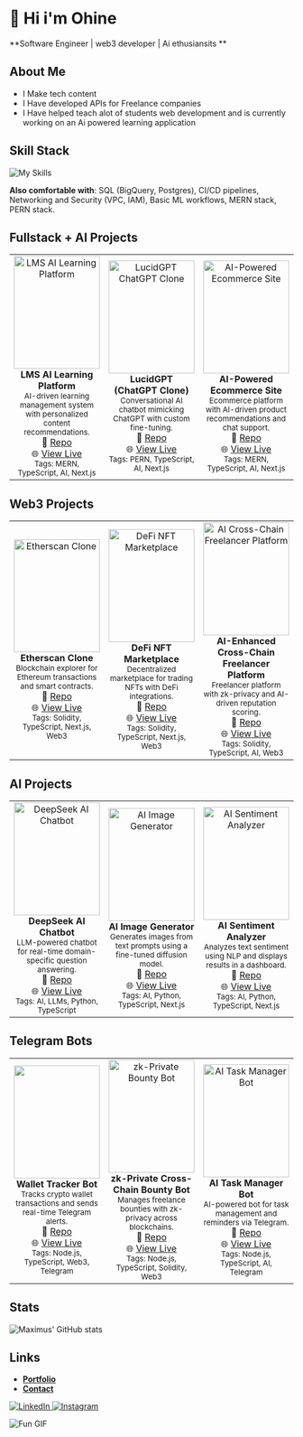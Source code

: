 # 🐐 Hi i'm Ohine
**Software Engineer | web3 developer | Ai ethusiansits **

## About Me
- I Make tech content
- I Have developed APIs for Freelance companies
- I Have helped teach alot of students web development and is currently working on an Ai powered learning application

## Skill Stack
<!-- Skill icons provided by skill-icons: https://github.com/tandpfun/skill-icons?tab=readme-ov-file#icons-list -->
![My Skills](https://skillicons.dev/icons?i=aws,docker,git,github,terraform,python,typescript,nodejs,figma,mongodb,express,react,postgres,nextjs,solidity&theme=light)

**Also comfortable with**: SQL (BigQuery, Postgres), CI/CD pipelines, Networking and Security (VPC, IAM), Basic ML workflows, MERN stack, PERN stack.

## Fullstack + AI Projects
<table>
  <tr>
    <td align="center" width="33%">
      <a href="https://github.com/maximus-soares/Projects/blob/main/Fullstack-AI/LMS-AI-Learning-Platform.md">
        <img src="https://learn.nextwork.org/happy_maroon_jolly_red_currant/uploads/lms-ai-platform.png" alt="LMS AI Learning Platform" style="width:100%; height:200px; object-fit:cover;"/>
      </a>
      <br/>
      <b>LMS AI Learning Platform</b><br/>
      <sub>AI-driven learning management system with personalized content recommendations.</sub><br/>
      🔗 <a href="https://github.com/maximus-soares/Projects/blob/main/Fullstack-AI/LMS-AI-Learning-Platform.md">Repo</a><br/>
      🌐 <a href="https://lms-ai-demo.nextwork.org">View Live</a><br/>
      <sub>Tags: MERN, TypeScript, AI, Next.js</sub>
    </td>
    <td align="center" width="33%">
      <a href="https://github.com/maximus-soares/Projects/blob/main/Fullstack-AI/LucidGPT.md">
        <img src="https://learn.nextwork.org/happy_maroon_jolly_red_currant/uploads/lucidgpt.png" alt="LucidGPT ChatGPT Clone" style="width:100%; height:200px; object-fit:cover;"/>
      </a>
      <br/>
      <b>LucidGPT (ChatGPT Clone)</b><br/>
      <sub>Conversational AI chatbot mimicking ChatGPT with custom fine-tuning.</sub><br/>
      🔗 <a href="https://github.com/maximus-soares/Projects/blob/main/Fullstack-AI/LucidGPT.md">Repo</a><br/>
      🌐 <a href="https://lucidgpt.nextwork.org">View Live</a><br/>
      <sub>Tags: PERN, TypeScript, AI, Next.js</sub>
    </td>
    <td align="center" width="33%">
      <a href="https://github.com/maximus-soares/Projects/blob/main/Fullstack-AI/AI-Ecommerce-Site.md">
        <img src="https://learn.nextwork.org/happy_maroon_jolly_red_currant/uploads/ai-ecommerce.png" alt="AI-Powered Ecommerce Site" style="width:100%; height:200px; object-fit:cover;"/>
      </a>
      <br/>
      <b>AI-Powered Ecommerce Site</b><br/>
      <sub>Ecommerce platform with AI-driven product recommendations and chat support.</sub><br/>
      🔗 <a href="https://github.com/maximus-soares/Projects/blob/main/Fullstack-AI/AI-Ecommerce-Site.md">Repo</a><br/>
      🌐 <a href="https://ai-ecommerce.nextwork.org">View Live</a><br/>
      <sub>Tags: MERN, TypeScript, AI, Next.js</sub>
    </td>
  </tr>
</table>

## Web3 Projects
<table>
  <tr>
    <td align="center" width="33%">
      <a href="https://github.com/maximus-soares/Projects/blob/main/Web3/Etherscan.md">
        <img src="https://learn.nextwork.org/happy_maroon_jolly_red_currant/uploads/etherscan.png" alt="Etherscan Clone" style="width:100%; height:200px; object-fit:cover;"/>
      </a>
      <br/>
      <b>Etherscan Clone</b><br/>
      <sub>Blockchain explorer for Ethereum transactions and smart contracts.</sub><br/>
      🔗 <a href="https://github.com/maximus-soares/Projects/blob/main/Web3/Etherscan.md">Repo</a><br/>
      🌐 <a href="https://etherscan-clone.nextwork.org">View Live</a><br/>
      <sub>Tags: Solidity, TypeScript, Next.js, Web3</sub>
    </td>
    <td align="center" width="33%">
      <a href="https://github.com/maximus-soares/Projects/blob/main/Web3/Defi-NFT-Marketplace.md">
        <img src="https://learn.nextwork.org/happy_maroon_jolly_red_currant/uploads/defi-nft.png" alt="DeFi NFT Marketplace" style="width:100%; height:200px; object-fit:cover;"/>
      </a>
      <br/>
      <b>DeFi NFT Marketplace</b><br/>
      <sub>Decentralized marketplace for trading NFTs with DeFi integrations.</sub><br/>
      🔗 <a href="https://github.com/maximus-soares/Projects/blob/main/Web3/Defi-NFT-Marketplace.md">Repo</a><br/>
      🌐 <a href="https://defi-nft.nextwork.org">View Live</a><br/>
      <sub>Tags: Solidity, TypeScript, Next.js, Web3</sub>
    </td>
    <td align="center" width="33%">
      <a href="https://github.com/maximus-soares/Projects/blob/main/Web3/AI-Cross-Chain-Freelancer.md">
        <img src="https://learn.nextwork.org/happy_maroon_jolly_red_currant/uploads/ai-freelancer.png" alt="AI Cross-Chain Freelancer Platform" style="width:100%; height:200px; object-fit:cover;"/>
      </a>
      <br/>
      <b>AI-Enhanced Cross-Chain Freelancer Platform</b><br/>
      <sub>Freelancer platform with zk-privacy and AI-driven reputation scoring.</sub><br/>
      🔗 <a href="https://github.com/maximus-soares/Projects/blob/main/Web3/AI-Cross-Chain-Freelancer.md">Repo</a><br/>
      🌐 <a href="https://ai-freelancer.nextwork.org">View Live</a><br/>
      <sub>Tags: Solidity, TypeScript, AI, Web3</sub>
    </td>
  </tr>
</table>

## AI Projects
<table>
  <tr>
    <td align="center" width="33%">
      <a href="https://github.com/maximus-soares/Projects/blob/main/AI/DeepSeek-AI-Chatbot.md">
        <img src="https://learn.nextwork.org/happy_maroon_jolly_red_currant/uploads/ai-llm-deepseek.png" alt="DeepSeek AI Chatbot" style="width:100%; height:200px; object-fit:cover;"/>
      </a>
      <br/>
      <b>DeepSeek AI Chatbot</b><br/>
      <sub>LLM-powered chatbot for real-time domain-specific question answering.</sub><br/>
      🔗 <a href="https://github.com/maximus-soares/Projects/blob/main/AI/DeepSeek-AI-Chatbot.md">Repo</a><br/>
      🌐 <a href="https://deepseek.nextwork.org">View Live</a><br/>
      <sub>Tags: AI, LLMs, Python, TypeScript</sub>
    </td>
    <td align="center" width="33%">
      <a href="https://github.com/maximus-soares/Projects/blob/main/AI/AI-Image-Generator.md">
        <img src="https://learn.nextwork.org/happy_maroon_jolly_red_currant/uploads/ai-image-gen.png" alt="AI Image Generator" style="width:100%; height:200px; object-fit:cover;"/>
      </a>
      <br/>
      <b>AI Image Generator</b><br/>
      <sub>Generates images from text prompts using a fine-tuned diffusion model.</sub><br/>
      🔗 <a href="https://github.com/maximus-soares/Projects/blob/main/AI/AI-Image-Generator.md">Repo</a><br/>
      🌐 <a href="https://ai-image-gen.nextwork.org">View Live</a><br/>
      <sub>Tags: AI, Python, TypeScript, Next.js</sub>
    </td>
    <td align="center" width="33%">
      <a href="https://github.com/maximus-soares/Projects/blob/main/AI/AI-Sentiment-Analyzer.md">
        <img src="https://learn.nextwork.org/happy_maroon_jolly_red_currant/uploads/ai-sentiment.png" alt="AI Sentiment Analyzer" style="width:100%; height:200px; object-fit:cover;"/>
      </a>
      <br/>
      <b>AI Sentiment Analyzer</b><br/>
      <sub>Analyzes text sentiment using NLP and displays results in a dashboard.</sub><br/>
      🔗 <a href="https://github.com/maximus-soares/Projects/blob/main/AI/AI-Sentiment-Analyzer.md">Repo</a><br/>
      🌐 <a href="https://ai-sentiment.nextwork.org">View Live</a><br/>
      <sub>Tags: AI, Python, TypeScript, Next.js</sub>
    </td>
  </tr>
</table>

## Telegram Bots
<table>
  <tr>
    <td align="center" width="33%">
      <a href="https://github.com/Wallet-Tracker-Bot.md">
        <img src="https://github.com/maximus-soares/Projects/raw/main/photo_2025-09-01_12-23-03.jpg" style="width:100%; height:200px; object-fit:cover;"/>
      </a>
      <br/>
      <b>Wallet Tracker Bot</b><br/>
      <sub>Tracks crypto wallet transactions and sends real-time Telegram alerts.</sub><br/>
      🔗 <a href="https://github.com/maximus-soares/Projects/blob/main/Telegram-Bots/Wallet-Tracker-Bot.md">Repo</a><br/>
      🌐 <a href="https://t.me/WalletTrackerBot">View Live</a><br/>
      <sub>Tags: Node.js, TypeScript, Web3, Telegram</sub>
    </td>
    <td align="center" width="33%">
      <a href="https://github.com/maximus-soares/Projects/blob/main/Telegram-Bots/zk-Bounty-Bot.md">
        <img src="https://learn.nextwork.org/happy_maroon_jolly_red_currant/uploads/zk-bounty.png" alt="zk-Private Bounty Bot" style="width:100%; height:200px; object-fit:cover;"/>
      </a>
      <br/>
      <b>zk-Private Cross-Chain Bounty Bot</b><br/>
      <sub>Manages freelance bounties with zk-privacy across blockchains.</sub><br/>
      🔗 <a href="https://github.com/maximus-soares/Projects/blob/main/Telegram-Bots/zk-Bounty-Bot.md">Repo</a><br/>
      🌐 <a href="https://t.me/zkBountyBot">View Live</a><br/>
      <sub>Tags: Node.js, TypeScript, Solidity, Web3</sub>
    </td>
    <td align="center" width="33%">
      <a href="https://github.com/maximus-soares/Projects/blob/main/Telegram-Bots/AI-Task-Manager-Bot.md">
        <img src="https://learn.nextwork.org/happy_maroon_jolly_red_currant/uploads/ai-task-bot.png" alt="AI Task Manager Bot" style="width:100%; height:200px; object-fit:cover;"/>
      </a>
      <br/>
      <b>AI Task Manager Bot</b><br/>
      <sub>AI-powered bot for task management and reminders via Telegram.</sub><br/>
      🔗 <a href="https://github.com/maximus-soares/Projects/blob/main/Telegram-Bots/AI-Task-Manager-Bot.md">Repo</a><br/>
      🌐 <a href="https://t.me/AITaskBot">View Live</a><br/>
      <sub>Tags: Node.js, TypeScript, AI, Telegram</sub>
    </td>
  </tr>
</table>

## Stats
<!-- Stats card by anuraghazra/github-readme-stats: https://github.com/anuraghazra/github-readme-stats -->
![Maximus' GitHub stats](https://github-readme-stats.vercel.app/api?username=maximus-soares&show_icons=true&theme=gruvbox)

## Links
<!-- Section layout inspired by: https://github.com/abhisheknaiidu/awesome-github-profile-readme?tab=readme-ov-file#descriptive- -->
- [**Portfolio**](https://learn.nextwork.org/happy_maroon_jolly_red_currant/portfolio)
- [**Contact**](mailto:maximus@nextwork.org)
<a href="https://www.linkedin.com/in/maximus-soares/" target="_blank">
  <img src="https://skillicons.dev/icons?i=linkedin" alt="LinkedIn" />
</a>
<a href="https://www.instagram.com/mmaximus.soares/" target="_blank">
  <img src="https://skillicons.dev/icons?i=instagram" alt="Instagram" />
</a>

<!-- Fun GIF -->
![Fun GIF](https://media.giphy.com/media/v1.Y2lkPTc5MGI3NjExdXh2ZzdlYWZndHl2dWcyb2RveHlpYzhsand5YmRmaHRwdXhlcGZhZyZlcD12MV9naWZzX3RyZW5kaW5nJmN0PWc/l3q2wJsC23ikJg9xe/giphy.gif)
